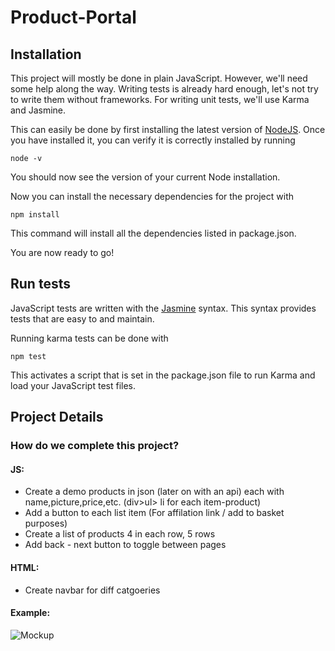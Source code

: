 # Product-Portal

## Installation

This project will mostly be done in plain JavaScript. However, we'll need some help along the way. Writing tests is already hard enough, let's not try to write them without frameworks. For writing unit tests, we'll use Karma and Jasmine.

This can easily be done by first installing the latest version of [NodeJS](https://nodejs.org). Once you have installed it, you can verify it is correctly installed by running

```
node -v
```

You should now see the version of your current Node installation.

Now you can install the necessary dependencies for the project with

```
npm install
```

This command will install all the dependencies listed in package.json.

You are now ready to go!

## Run tests

JavaScript tests are written with the [Jasmine](http://jasmine.github.io/2.4/introduction.html) syntax. This syntax provides tests that are easy to and maintain.

Running karma tests can be done with

```
npm test
```

This activates a script that is set in the package.json file to run Karma and load your JavaScript test files.

## Project Details

### How do we complete this project?

#### JS:
* Create a demo products in json (later on with  an api) each with name,picture,price,etc. (div>ul> li for each item-product)
* Add a button to each list item (For affilation link / add to basket purposes)
* Create a list of products 4 in each row, 5 rows
* Add back - next button to toggle between pages

#### HTML:
* Create navbar for diff catgoeries

#### Example:
![Mockup](http://i.imgur.com/NdUM5qd.png "Product Portal Mockup")

